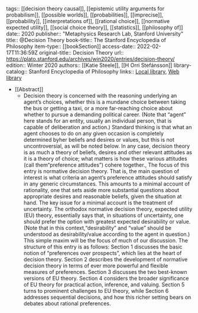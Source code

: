 tags:: [[decision theory causal]], [[epistemic utility arguments for probabilism]], [[possible worlds]], [[probabilities]], [[imprecise]], [[probability]], [[interpretations of]], [[rational choice]], [[normative expected utility]], [[social choice theory]], [[statistics]], [[philosophy of]]
date:: 2020
publisher:: "Metaphysics Research Lab, Stanford University"
title:: @Decision Theory
book-title:: The Stanford Encyclopedia of Philosophy
item-type:: [[bookSection]]
access-date:: 2022-02-17T11:36:59Z
original-title:: Decision Theory
url:: https://plato.stanford.edu/archives/win2020/entries/decision-theory/
edition:: Winter 2020
authors:: [[Katie Steele]], [[H Orri Stefánsson]]
library-catalog:: Stanford Encyclopedia of Philosophy
links:: [Local library](zotero://select/library/items/3ZIPW2UJ), [Web library](https://www.zotero.org/users/6520516/items/3ZIPW2UJ)

- [[Abstract]]
	- Decision theory is concerned with the reasoning underlying an agent’s choices, whether this is a mundane choice between taking the bus or getting a taxi, or a more far-reaching choice about whether to pursue a demanding political career. (Note that “agent” here stands for an entity, usually an individual person, that is capable of deliberation and action.) Standard thinking is that what an agent chooses to do on any given occasion is completely determined byher beliefs and desires or values, but this is not uncontroversial, as will be noted below. In any case, decision theory is as much a theory of beliefs, desires and other relevant attitudes as it is a theory of choice; what matters is how these various attitudes (call them“preference attitudes”) cohere together., The focus of this entry is normative decision theory. That is, the main question of interest is what criteria an agent’s preference attitudes should satisfy in any generic circumstances. This amounts to a minimal account of rationality, one that sets aside more substantial questions about appropriate desires and reasonable beliefs, given the situation at hand. The key issue for a minimal account is the treatment of uncertainty. The orthodox normative decision theory, expected utility (EU) theory, essentially says that, in situations of uncertainty, one should prefer the option with greatest expected desirability or value. (Note that in this context,“desirability” and “value” should be understood as desirability/value according to the agent in question.) This simple maxim will be the focus of much of our discussion. The structure of this entry is as follows: Section 1 discusses the basic notion of “preferences over prospects”, which lies at the heart of decision theory. Section 2 describes the development of normative decision theory in terms of ever more powerful and flexible measures of preferences. Section 3 discusses the two best-known versions of EU theory. Section 4 considers the broader significance of EU theory for practical action, inference, and valuing. Section 5 turns to prominent challenges to EU theory, while Section 6 addresses sequential decisions, and how this richer setting bears on debates about rational preferences.
